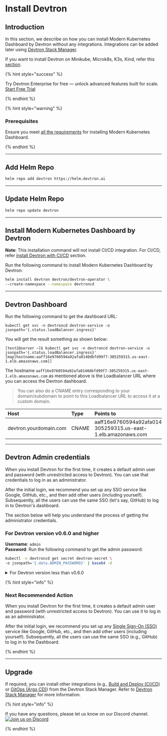 # Install Devtron

## Introduction 

In this section, we describe on how you can install Modern Kubernetes Dashboard by Devtron without any integrations. Integrations can be added later using [Devtron Stack Manager](../../user-guide/stack-manager.md).

If you want to install Devtron on Minikube, Microk8s, K3s, Kind, refer this [section](./Install-devtron-on-Minikube-Microk8s-K3s-Kind.md).

{% hint style="success" %}

Try Devtron Enterprise for free — unlock advanced features built for scale. [Start Free Trial](https://license.devtron.ai/dashboard)

{% endhint %}

{% hint style="warning" %}

### Prerequisites 

Ensure you meet [all the requirements](../getting-started/getting-started.md#prerequisites) for installing Modern Kubernetes Dashboard.

{% endhint %}

---

## Add Helm Repo

```bash
helm repo add devtron https://helm.devtron.ai
```

---

## Update Helm Repo
```bash
helm repo update devtron
```
---

## Install Modern Kubernetes Dashboard by Devtron

**Note**: This installation command will not install CI/CD integration. For CI/CD, refer [install Devtron with CI/CD](../install/install-devtron-with-cicd.md) section.

Run the following command to install Modern Kubernetes Dashboard by Devtron:

```bash
helm install devtron devtron/devtron-operator \
--create-namespace --namespace devtroncd
```

<!-- ## Install Multi-Architecture Nodes (ARM and AMD)

To install Devtron on clusters with the multi-architecture nodes (ARM and AMD), append the Devtron installation command with `--set installer.arch=multi-arch`.

[//]: # (If you are planning to use Hyperion for `production deployments`, please refer to our recommended overrides for [Devtron Installation]&#40;override-default-devtron-installation-configs.md&#41;.)

[//]: # (## Installation status)

[//]: # ()
[//]: # (Run following command)

[//]: # ()
[//]: # (```bash)

[//]: # (kubectl -n devtroncd get installers installer-devtron -o jsonpath='{.status.sync.status}')

[//]: # (```) -->

---

## Devtron Dashboard

Run the following command to get the dashboard URL:

```text
kubectl get svc -n devtroncd devtron-service -o jsonpath='{.status.loadBalancer.ingress}'
```

You will get the result something as shown below:

```text
[test2@server ~]$ kubectl get svc -n devtroncd devtron-service -o jsonpath='{.status.loadBalancer.ingress}'
[map[hostname:aaff16e9760594a92afa0140dbfd99f7-305259315.us-east-1.elb.amazonaws.com]]
```

The hostname `aaff16e9760594a92afa0140dbfd99f7-305259315.us-east-1.elb.amazonaws.com` as mentioned above is the Loadbalancer URL where you can access the Devtron dashboard.

> You can also do a CNAME entry corresponding to your domain/subdomain to point to this Loadbalancer URL to access it at a custom domain.

| Host | Type | Points to |
| :--- | :--- | :--- |
| devtron.yourdomain.com | CNAME | aaff16e9760594a92afa0140dbfd99f7-305259315.us-east-1.elb.amazonaws.com |

---

## Devtron Admin credentials

When you install Devtron for the first time, it creates a default admin user and password (with unrestricted access to Devtron). You can use that credentials to log in as an administrator. 

After the initial login, we recommend you set up any SSO service like Google, GitHub, etc., and then add other users (including yourself). Subsequently, all the users can use the same SSO (let's say, GitHub) to log in to Devtron's dashboard.

The section below will help you understand the process of getting the administrator credentials.

### For Devtron version v0.6.0 and higher

**Username**: `admin` <br>
**Password**: Run the following command to get the admin password:

```bash
kubectl -n devtroncd get secret devtron-secret \
-o jsonpath='{.data.ADMIN_PASSWORD}' | base64 -d
```
 
<details>
<summary>For Devtron version less than v0.6.0</summary>

**Username**: `admin` <br>
**Password**: Run the following command to get the admin password:

```bash
kubectl -n devtroncd get secret devtron-secret \
-o jsonpath='{.data.ACD_PASSWORD}' | base64 -d
```
</details>

{% hint style="info" %}

### Next Recommended Action

When you install Devtron for the first time, it creates a default admin user and password (with unrestricted access to Devtron). You can use it to log in as an administrator.

After the initial login, we recommend you set up any [Single Sign-On (SSO)](../../user-guide/global-configurations/sso-login.md) service like Google, GitHub, etc., and then add other users (including yourself). Subsequently, all the users can use the same SSO (e.g., GitHub) to log in to the Dashboard.

{% endhint %}

---

## Upgrade

If required, you can install other integrations (e.g., [Build and Deploy (CI/CD)](../../user-guide/integrations/build-and-deploy-ci-cd.md) or [GitOps (Argo CD)](../../user-guide/integrations/argocd.md)) from the Devtron Stack Manager. Refer to [Devtron Stack Manager](../../user-guide/integrations/README.md) for more information. 

{% hint style="info" %}

If you have any questions, please let us know on our Discord channel. [![Join us on Discord](https://img.shields.io/badge/Join%20us%20on-Discord-e01563.svg)](https://discord.gg/jsRG5qx2gp)

{% endhint %}